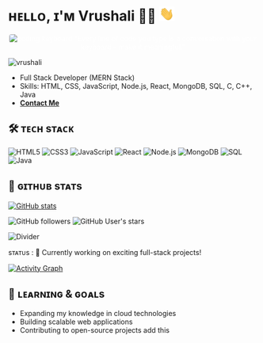 # ʜᴇʟʟᴏ, ɪ'ᴍ Vrushali 👩‍💻 <img src="https://raw.githubusercontent.com/ABSphreak/ABSphreak/master/gifs/Hi.gif" width="30px"> 

<p align="center" style="color:white">
  <img src="https://media.giphy.com/media/juua9i2c2fA0AIp2iq/giphy.gif" alt="coding keyboard" width="100%" height="220px" style="border-radius:4px"/>
  "Every line of code you type is a conversation with your keyboard - make it meaningful."
</p>

<p align="left">
  <img src="https://komarev.com/ghpvc/?username=vrushali&label=Profile%20views&color=0e75b6&style=plastic" alt="vrushali" /> 
</p>

- Full Stack Developer (MERN Stack)
- Skills: HTML, CSS, JavaScript, Node.js, React, MongoDB, SQL, C, C++, Java
- **[Contact Me](https://www.linkedin.com/in/vrushali-bhangude-7101732b1/)** 

## 🛠️ **ᴛᴇᴄʜ sᴛᴀᴄᴋ**
![HTML5](https://img.shields.io/badge/-HTML5-E34F26?style=flat-square&logo=html5&logoColor=white)
![CSS3](https://img.shields.io/badge/-CSS3-1572B6?style=flat-square&logo=css3)
![JavaScript](https://img.shields.io/badge/-JavaScript-F7DF1E?style=flat-square&logo=javascript&logoColor=black)
![React](https://img.shields.io/badge/-React-61DAFB?style=flat-square&logo=react&logoColor=black)
![Node.js](https://img.shields.io/badge/-Node.js-339933?style=flat-square&logo=node.js&logoColor=white)
![MongoDB](https://img.shields.io/badge/-MongoDB-47A248?style=flat-square&logo=mongodb&logoColor=white)
![SQL](https://img.shields.io/badge/-SQL-003B57?style=flat-square&logo=postgresql)
![Java](https://img.shields.io/badge/-Java-007396?style=flat-square&logo=java)

## 🐙 **ɢɪᴛʜᴜʙ sᴛᴀᴛs**

[![GitHub stats](https://github-readme-stats.vercel.app/api?username=vrushali&show_icons=true&theme=radical)](https://github.com/vrushali) 

![GitHub followers](https://img.shields.io/github/followers/vrushali?color=aqua&label=Followers&style=for-the-badge) 
![GitHub User's stars](https://img.shields.io/github/stars/vrushali?affiliations=OWNER&color=aqua&style=for-the-badge) 

![Divider](https://user-images.githubusercontent.com/73097560/115834477-dbab4500-a447-11eb-908a-139a6edaec5c.gif)

sᴛᴀᴛᴜs : 🚀 Currently working on exciting full-stack projects!

[![Activity Graph](https://github-readme-activity-graph.vercel.app/graph?username=vrushali&theme=github-compact&custom_title=Vrushali's%20Activity%20Graph&hide_border=true)](https://github.com/vrushali)

## 🌱 **ʟᴇᴀʀɴɪɴɢ & ɢᴏᴀʟs**
- Expanding my knowledge in cloud technologies
- Building scalable web applications
- Contributing to open-source projects add this
